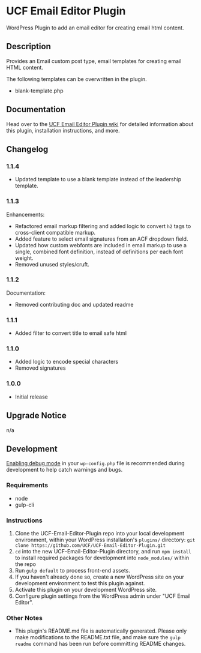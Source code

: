 # UCF Email Editor Plugin #

WordPress Plugin to add an email editor for creating email html content.


## Description ##

Provides an Email custom post type, email templates for creating email HTML content.

The following templates can be overwritten in the plugin.

* blank-template.php


## Documentation ##

Head over to the [UCF Email Editor Plugin wiki](https://github.com/UCF/UCF-Email-Editor-Plugin/wiki) for detailed information about this plugin, installation instructions, and more.


## Changelog ##

### 1.1.4 ###
* Updated template to use a blank template instead of the leadership template.

### 1.1.3 ###
Enhancements:
* Refactored email markup filtering and added logic to convert `h2` tags to cross-client compatible markup.
* Added feature to select email signatures from an ACF dropdown field.
* Updated how custom webfonts are included in email markup to use a single, combined font definition, instead of definitions per each font weight.
* Removed unused styles/cruft.

### 1.1.2 ###
Documentation:
* Removed contributing doc and updated readme

### 1.1.1 ###
* Added filter to convert title to email safe html

### 1.1.0 ###
* Added logic to encode special characters
* Removed signatures

### 1.0.0 ###
* Initial release


## Upgrade Notice ##

n/a


## Development ##

[Enabling debug mode](https://codex.wordpress.org/Debugging_in_WordPress) in your `wp-config.php` file is recommended during development to help catch warnings and bugs.

### Requirements ###
* node
* gulp-cli

### Instructions ###
1. Clone the UCF-Email-Editor-Plugin repo into your local development environment, within your WordPress installation's `plugins/` directory: `git clone https://github.com/UCF/UCF-Email-Editor-Plugin.git`
2. `cd` into the new UCF-Email-Editor-Plugin directory, and run `npm install` to install required packages for development into `node_modules/` within the repo
3. Run `gulp default` to process front-end assets.
4. If you haven't already done so, create a new WordPress site on your development environment to test this plugin against.
5. Activate this plugin on your development WordPress site.
6. Configure plugin settings from the WordPress admin under "UCF Email Editor".

### Other Notes ###
* This plugin's README.md file is automatically generated. Please only make modifications to the README.txt file, and make sure the `gulp readme` command has been run before committing README changes.

